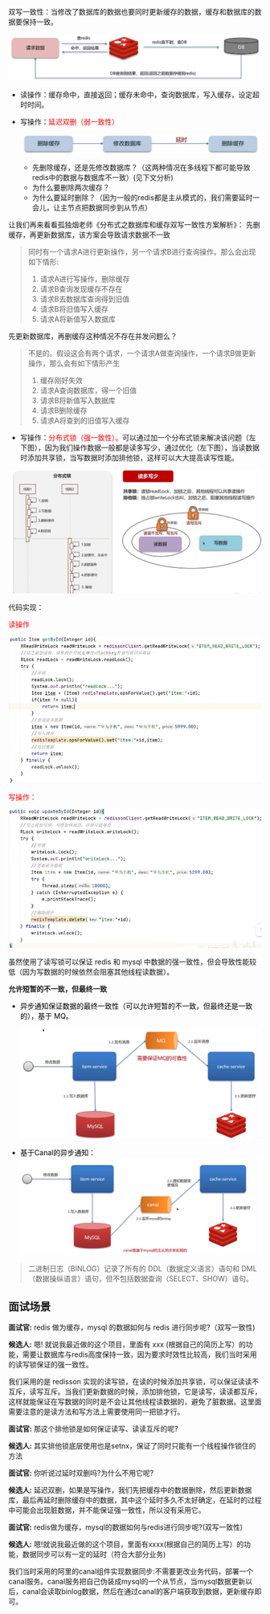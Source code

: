 双写一致性：当修改了数据库的数据也要同时更新缓存的数据，缓存和数据库的数据要保持一致。

![](../../../../images/Java/面试题/redis/9.png)

+ 读操作：缓存命中，直接返回；缓存未命中，查询数据库，写入缓存，设定超时时间。
+ 写操作：<font style="color:rgb(255, 0, 1);">延迟双删（弱一致性）</font>

    ![](../../../../images/Java/面试题/redis/10.png)


  - 先删除缓存，还是先修改数据库？（这两种情况在多线程下都可能导致redis中的数据与数据库不一致）(见下文分析)
  - 为什么要删除两次缓存？
  - 为什么要延时删除？（因为一般的redis都是主从模式的，我们需要延时一会儿，让主节点把数据同步到从节点）


让我们再来看看孤独烟老师《分布式之数据库和缓存双写一致性方案解析》：
先删缓存，再更新数据库，该方案会导致请求数据不一致
> 同时有一个请求A进行更新操作，另一个请求B进行查询操作。那么会出现如下情形:
> 1) 请求A进行写操作，删除缓存
> 2) 请求B查询发现缓存不存在
> 3) 请求B去数据库查询得到旧值
> 4) 请求B将旧值写入缓存
> 5) 请求A将新值写入数据库

先更新数据库，再删缓存这种情况不存在并发问题么？

> 不是的。假设这会有两个请求，一个请求A做查询操作，一个请求B做更新操作，那么会有如下情形产生
> 1) 缓存刚好失效
> 2) 请求A查询数据库，得一个旧值
> 3) 请求B将新值写入数据库
> 4) 请求B删除缓存
> 5) 请求A将查到的旧值写入缓存

+ 写操作：<font style="color:rgb(255, 0, 1);">分布式锁（强一致性）。</font>可以通过加一个分布式锁来解决该问题（左下图），因为我们操作数据一般都是读多写少，通过优化（左下图），当读数据时添加共享锁，当写数据时添加排他锁，这样可以大大提高读写性能。

![](../../../../images/Java/面试题/redis/11.png)

代码实现：

<font style="color:rgb(255, 0, 1);">读操作</font>

![](../../../../images/Java/面试题/redis/12.png)

<font style="color:rgb(255, 0, 1);">写操作：</font>

![](../../../../images/Java/面试题/redis/13.png)

虽然使用了读写锁可以保证 redis 和 mysql 中数据的强一致性，但会导致性能较低（因为写数据的时候依然会阻塞其他线程读数据）。



**允许短暂的不一致，但最终一致**

+ <font style="color:rgb(0, 0, 0);">异步通知保证数据的最终一致性（可以允许短暂的不一致，但最终还是一致的），基于 MQ。</font>

    ![](../../../../images/Java/面试题/redis/14.png)

+ <font style="color:rgb(0, 0, 0);">基于Canal的异步通知：</font>
    ![](../../../../images/Java/面试题/redis/15.png)

> 二进制日志（BINLOG）记录了所有的 DDL（数据定义语言）语句和 DML（数据操纵语言）语句，但不包括数据查询（SELECT、SHOW）语句。


## 面试场景

**面试官:** redis 做为缓存，mysql 的数据如何与 redis 进行同步呢?（双写一致性)

**候选人:** 嗯! 就说我最近做的这个项目，里面有 xxx (根据自己的简历上写）的功能，需要让数据库与redis高度保持一致，因为要求时效性比较高，我们当时采用的读写锁保证的强一致性。

我们采用的是 redisson 实现的读写锁，在读的时候添加共享锁，可以保证读读不互斥，读写互斥。当我们更新数据的时候，添加排他锁，它是读写，读读都互斥，这样就能保证在写数据的同时是不会让其他线程读数据的，避免了脏数据。这里面需要注意的是读方法和写方法上需要使用同一把锁才行。

**面试官:** 那这个排他锁是如何保证读写、读读互斥的呢?

**候选人:** 其实排他锁底层使用也是setnx，保证了同时只能有一个线程操作锁住的方法

**面试官:** 你听说过延时双删吗?为什么不用它呢?

**候选人:** 延迟双删，如果是写操作，我们先把缓存中的数据删除，然后更新数据库，最后再延时删除缓存中的数据，其中这个延时多久不太好确定，在延时的过程中可能会出现脏数据，并不能保证强一致性，所以没有采用它。

**面试官:** redis做为缓存，mysql的数据如何与redis进行同步呢?(双写一致性)

**候选人:** 嗯!就说我最近做的这个项目，里面有xxxx(根据自己的简历上写）的功能，数据同步可以有一定的延时（符合大部分业务)

我们当时采用的阿里的canal组件实现数据同步:不需要更改业务代码，部署一个canal服务。canal服务把自己伪装成mysql的一个从节点，当mysql数据更新以后，canal会读取binlog数据，然后在通过canal的客户端获取到数据，更新缓存即可。